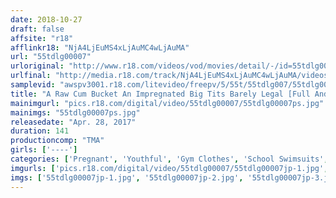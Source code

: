 ```yaml
---
date: 2018-10-27
draft: false
affsite: "r18"
afflinkr18: "NjA4LjEuMS4xLjAuMC4wLjAuMA"
url: "55tdlg00007"
urloriginal: "http://www.r18.com/videos/vod/movies/detail/-/id=55tdlg00007"
urlfinal: "http://media.r18.com/track/NjA4LjEuMS4xLjAuMC4wLjAuMA/videos/vod/movies/detail/-/id=55tdlg00007"
samplevid: "awspv3001.r18.com/litevideo/freepv/5/55t/55tdlg007/55tdlg007_dmb_w.mp4"
title: "A Raw Cum Bucket An Impregnated Big Tits Barely Legal [Full And Complete Edition]"
mainimgurl: "pics.r18.com/digital/video/55tdlg00007/55tdlg00007ps.jpg"
mainimgs: "55tdlg00007ps.jpg"
releasedate: "Apr. 28, 2017"
duration: 141
productioncomp: "TMA"
girls: ['----']
categories: ['Pregnant', 'Youthful', 'Gym Clothes', 'School Swimsuits', 'Hi-Def']
imgurls: ['pics.r18.com/digital/video/55tdlg00007/55tdlg00007jp-1.jpg', 'pics.r18.com/digital/video/55tdlg00007/55tdlg00007jp-2.jpg', 'pics.r18.com/digital/video/55tdlg00007/55tdlg00007jp-3.jpg', 'pics.r18.com/digital/video/55tdlg00007/55tdlg00007jp-4.jpg', 'pics.r18.com/digital/video/55tdlg00007/55tdlg00007jp-5.jpg', 'pics.r18.com/digital/video/55tdlg00007/55tdlg00007jp-6.jpg', 'pics.r18.com/digital/video/55tdlg00007/55tdlg00007jp-7.jpg', 'pics.r18.com/digital/video/55tdlg00007/55tdlg00007jp-8.jpg', 'pics.r18.com/digital/video/55tdlg00007/55tdlg00007jp-9.jpg', 'pics.r18.com/digital/video/55tdlg00007/55tdlg00007jp-10.jpg', 'pics.r18.com/digital/video/55tdlg00007/55tdlg00007jp-11.jpg', 'pics.r18.com/digital/video/55tdlg00007/55tdlg00007jp-12.jpg', 'pics.r18.com/digital/video/55tdlg00007/55tdlg00007jp-13.jpg', 'pics.r18.com/digital/video/55tdlg00007/55tdlg00007jp-14.jpg', 'pics.r18.com/digital/video/55tdlg00007/55tdlg00007jp-15.jpg', 'pics.r18.com/digital/video/55tdlg00007/55tdlg00007jp-16.jpg', 'pics.r18.com/digital/video/55tdlg00007/55tdlg00007jp-17.jpg', 'pics.r18.com/digital/video/55tdlg00007/55tdlg00007jp-18.jpg', 'pics.r18.com/digital/video/55tdlg00007/55tdlg00007jp-19.jpg', 'pics.r18.com/digital/video/55tdlg00007/55tdlg00007jp-20.jpg']
imgs: ['55tdlg00007jp-1.jpg', '55tdlg00007jp-2.jpg', '55tdlg00007jp-3.jpg', '55tdlg00007jp-4.jpg', '55tdlg00007jp-5.jpg', '55tdlg00007jp-6.jpg', '55tdlg00007jp-7.jpg', '55tdlg00007jp-8.jpg', '55tdlg00007jp-9.jpg', '55tdlg00007jp-10.jpg', '55tdlg00007jp-11.jpg', '55tdlg00007jp-12.jpg', '55tdlg00007jp-13.jpg', '55tdlg00007jp-14.jpg', '55tdlg00007jp-15.jpg', '55tdlg00007jp-16.jpg', '55tdlg00007jp-17.jpg', '55tdlg00007jp-18.jpg', '55tdlg00007jp-19.jpg', '55tdlg00007jp-20.jpg']
---
```

